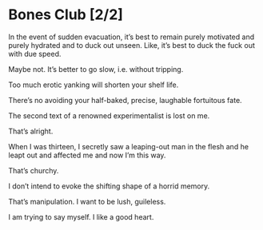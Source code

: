 # Bones Club [2/2]

In the event of sudden evacuation, it’s best to remain purely motivated and purely hydrated and to duck out unseen. Like, it’s best to duck the fuck out with due speed.

Maybe not. It’s better to go slow, i.e. without tripping.

Too much erotic yanking will shorten your shelf life.

There’s no avoiding your half-baked, precise, laughable fortuitous fate.

The second text of a renowned experimentalist is lost on me.

That’s alright.

When I was thirteen, I secretly saw a leaping-out man in the flesh and he leapt out and affected me and now I’m this way.

That’s churchy.

I don’t intend to evoke the shifting shape of a horrid memory.

That’s manipulation. I want to be lush, guileless.

I am trying to say myself. I like a good heart.